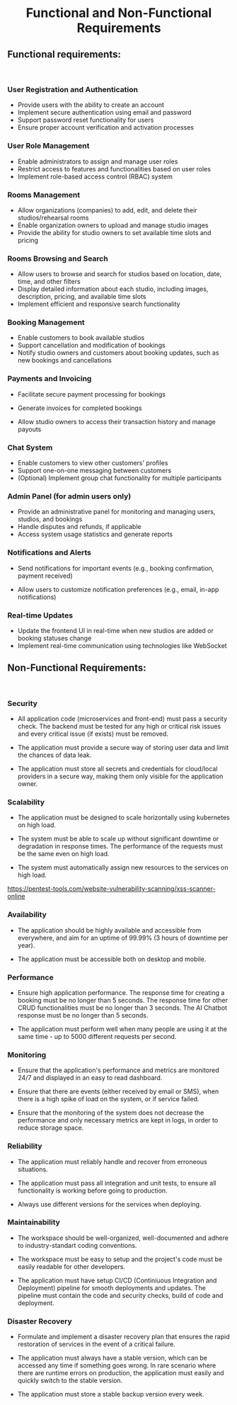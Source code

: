 <h1 style="text-align:center">Functional and Non-Functional Requirements</h1>

## Functional requirements:
<br/>

### User Registration and Authentication

- Provide users with the ability to create an account
- Implement secure authentication using email and password
- Support password reset functionality for users
- Ensure proper account verification and activation processes

### User Role Management

- Enable administrators to assign and manage user roles
- Restrict access to features and functionalities based on user roles
- Implement role-based access control (RBAC) system

### Rooms Management

- Allow organizations (companies) to add, edit, and delete their studios/rehearsal rooms
- Enable organization owners to upload and manage studio images
- Provide the ability for studio owners to set available time slots and pricing

### Rooms Browsing and Search

- Allow users to browse and search for studios based on location, date, time, and other filters
- Display detailed information about each studio, including images, description, pricing, and available time slots
- Implement efficient and responsive search functionality

### Booking Management

- Enable customers to book available studios
- Support cancellation and modification of bookings
- Notify studio owners and customers about booking updates, such as new bookings and cancellations

### Payments and Invoicing

- Facilitate secure payment processing for bookings

- Generate invoices for completed bookings

- Allow studio owners to access their transaction history and manage payouts

### Chat System

- Enable customers to view other customers' profiles
- Support one-on-one messaging between customers
- (Optional) Implement group chat functionality for multiple participants

### Admin Panel (for admin users only)

- Provide an administrative panel for monitoring and managing users, studios, and bookings
- Handle disputes and refunds, if applicable
- Access system usage statistics and generate reports

### Notifications and Alerts

- Send notifications for important events (e.g., booking confirmation, payment received)

- Allow users to customize notification preferences (e.g., email, in-app notifications)

### Real-time Updates

- Update the frontend UI in real-time when new studios are added or booking statuses change
- Implement real-time communication using technologies like WebSocket


## Non-Functional Requirements:
<br/>

### Security

- All application code (microservices and front-end) must pass a security check. The backend must be tested for any high or critical risk issues and every critical issue (if exists) must be removed.

- The application must provide a secure way of storing user data and limit the chances of data leak.

- The application must store all secrets and credentials for cloud/local providers in a secure way, making them only visible for the application owner.

### Scalability

- The application must be designed to scale horizontally using kubernetes on high load.

- The system must be able to scale up without significant downtime or degradation in response times. The performance of the requests must be the same even on high load.

- The system must automatically assign new resources to the services on high load.

https://pentest-tools.com/website-vulnerability-scanning/xss-scanner-online


### Availability



- The application should be highly available and accessible from everywhere, and aim for an uptime of 99.99% (3 hours of downtime per year).

- The application must be accessible both on desktop and mobile.

### Performance

- Ensure high application performance. The response time for creating a booking must be no longer than 5 seconds. The response time for other CRUD functionalities must be no longer than 3 seconds.
The AI Chatbot response must be no longer than 5 seconds.

- The application must perform well when many people are using it at the same time - up to 5000 different requests per second.


### Monitoring

- Ensure that the application's performance and metrics are monitored 24/7 and displayed in an easy to read dashboard.

- Ensure that there are events (either received by email or SMS), when there is a high spike of load on the system, or if service failed.

- Ensure that the monitoring of the system does not decrease the performance and only necessary metrics are kept in logs, in order to reduce storage space.

### Reliability

- The application must reliably handle and recover from erroneous situations.

- The application must pass all integration and unit tests, to ensure all functionality is working before going to production.

- Always use different versions for the services when deploying.

### Maintainability

- The workspace should be well-organized, well-documented and adhere to industry-standart coding conventions.

- The workspace must be easy to setup and the project's code must be easily readable for other developers.

- The application must have setup CI/CD (Continiuous Integration and Deployment) pipeline for smooth deployments and updates. The pipeline must contain the code and security checks, build of code and deployment.


### Disaster Recovery

- Formulate and implement a disaster recovery plan that ensures the rapid restoration of services in the event of a critical failure.

- The application must always have a stable version, which can be accessed any time if something goes wrong. In rare scenario where there are runtime errors on production, the application must easily and quickly switch to the stable version.

- The application must store a stable backup version every week.

